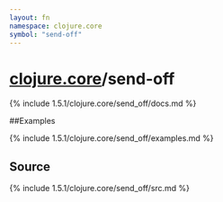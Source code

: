 ```yaml
---
layout: fn
namespace: clojure.core
symbol: "send-off"
---
```


# [clojure.core](../)/send-off

{% include 1.5.1/clojure.core/send_off/docs.md %}

##Examples

{% include 1.5.1/clojure.core/send_off/examples.md %}
## Source
{% include 1.5.1/clojure.core/send_off/src.md %}

